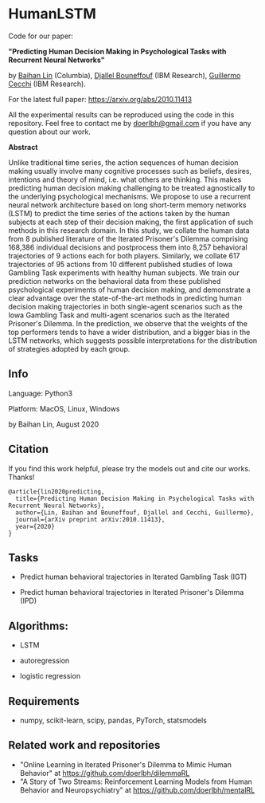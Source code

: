 # HumanLSTM



Code for our paper: 

**"Predicting Human Decision Making in Psychological Tasks with Recurrent Neural Networks"** 

by [Baihan Lin](https://www.baihan.nyc/) (Columbia), [Djallel Bouneffouf](https://scholar.google.com/citations?user=i2a1LUMAAAAJ&hl=en) (IBM Research), [Guillermo Cecchi](https://researcher.watson.ibm.com/researcher/view.php?person=us-gcecchi) (IBM Research).





For the latest full paper: https://arxiv.org/abs/2010.11413



All the experimental results can be reproduced using the code in this repository. Feel free to contact me by doerlbh@gmail.com if you have any question about our work.



**Abstract**

Unlike traditional time series, the action sequences of human decision making usually involve many cognitive processes such as beliefs, desires, intentions and theory of mind, i.e. what others are thinking. This makes predicting human decision making challenging to be treated agnostically to the underlying psychological mechanisms. We propose to use a recurrent neural network architecture based on long short-term memory networks (LSTM) to predict the time series of the actions taken by the human subjects at each step of their decision making, the first application of such methods in this research domain. In this study, we collate the human data from 8 published literature of the Iterated Prisoner's Dilemma comprising 168,386 individual decisions and postprocess them into 8,257 behavioral trajectories of 9 actions each for both players. Similarly, we collate 617 trajectories of 95 actions from 10 different published studies of Iowa Gambling Task experiments with healthy human subjects. We train our prediction networks on the behavioral data from these published psychological experiments of human decision making, and demonstrate a clear advantage over the state-of-the-art methods in predicting human decision making trajectories in both single-agent scenarios such as the Iowa Gambling Task and multi-agent scenarios such as the Iterated Prisoner's Dilemma. In the prediction, we observe that the weights of the top performers tends to have a wider distribution, and a bigger bias in the LSTM networks, which suggests possible interpretations for the distribution of strategies adopted by each group. 


## Info

Language: Python3


Platform: MacOS, Linux, Windows

by Baihan Lin, August 2020

  

  


## Citation

If you find this work helpful, please try the models out and cite our works. Thanks!

    @article{lin2020predicting,
      title={Predicting Human Decision Making in Psychological Tasks with Recurrent Neural Networks},
      author={Lin, Baihan and Bouneffouf, Djallel and Cecchi, Guillermo},
      journal={arXiv preprint arXiv:2010.11413},
      year={2020}
    }



## Tasks

* Predict human behavioral trajectories in Iterated Gambling Task (IGT)

* Predict human behavioral trajectories in Iterated Prisoner's Dilemma (IPD)

  

## Algorithms:

* LSTM

* autoregression

* logistic regression

  

## Requirements

* numpy, scikit-learn, scipy, pandas, PyTorch, statsmodels



## Related work and repositories

* "Online Learning in Iterated Prisoner's Dilemma to Mimic Human Behavior" at https://github.com/doerlbh/dilemmaRL
* "A Story of Two Streams: Reinforcement Learning Models from Human Behavior and Neuropsychiatry" at https://github.com/doerlbh/mentalRL



